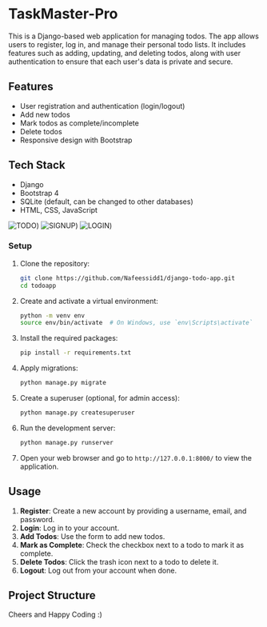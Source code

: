 # TaskMaster-Pro
This is a Django-based web application for managing todos. The app allows users to register, log in, and manage their personal todo lists. It includes features such as adding, updating, and deleting todos, along with user authentication to ensure that each user's data is private and secure.
## Features

- User registration and authentication (login/logout)
- Add new todos
- Mark todos as complete/incomplete
- Delete todos
- Responsive design with Bootstrap

## Tech Stack

- Django
- Bootstrap 4
- SQLite (default, can be changed to other databases)
- HTML, CSS, JavaScript

![TODO](https://github.com/Nafeessidd1/django-todo-app/blob/main/staticfiles/home1.png))
![SIGNUP](https://github.com/Nafeessidd1/django-todo-app/blob/main/staticfiles/signup.png))
![LOGIN](https://github.com/Nafeessidd1/django-todo-app/blob/main/staticfiles/login1.png))

### Setup

1. Clone the repository:
    ```bash
    git clone https://github.com/Nafeessidd1/django-todo-app.git
    cd todoapp
    ```

2. Create and activate a virtual environment:
    ```bash
    python -m venv env
    source env/bin/activate  # On Windows, use `env\Scripts\activate`
    ```

3. Install the required packages:
    ```bash
    pip install -r requirements.txt
    ```

4. Apply migrations:
    ```bash
    python manage.py migrate
    ```

5. Create a superuser (optional, for admin access):
    ```bash
    python manage.py createsuperuser
    ```

6. Run the development server:
    ```bash
    python manage.py runserver
    ```

7. Open your web browser and go to `http://127.0.0.1:8000/` to view the application.

## Usage

1. **Register**: Create a new account by providing a username, email, and password.
2. **Login**: Log in to your account.
3. **Add Todos**: Use the form to add new todos.
4. **Mark as Complete**: Check the checkbox next to a todo to mark it as complete.
5. **Delete Todos**: Click the trash icon next to a todo to delete it.
6. **Logout**: Log out from your account when done.

## Project Structure


Cheers and Happy Coding :)
